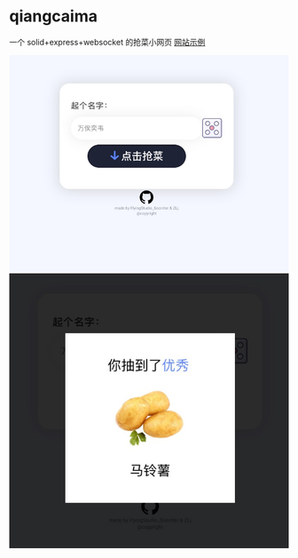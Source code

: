 # qiangcaima

一个 solid+express+websocket 的抢菜小网页
[网站示例](http://101.43.215.173:8090/)

![demo1](./images/img-1.png)
![demo2](./images/img-2.png)
